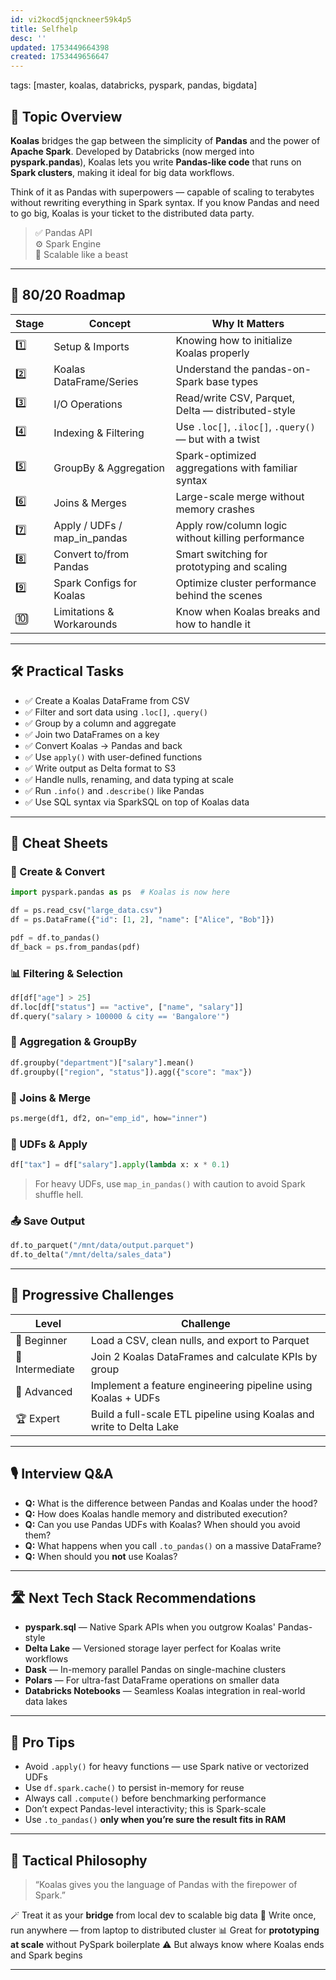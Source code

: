 ```yaml
---
id: vi2kocd5jqnckneer59k4p5
title: Selfhelp
desc: ''
updated: 1753449664398
created: 1753449656647
---
```

tags: [master, koalas, databricks, pyspark, pandas, bigdata]

## 📌 Topic Overview

**Koalas** bridges the gap between the simplicity of **Pandas** and the power of **Apache Spark**. Developed by Databricks (now merged into **pyspark.pandas**), Koalas lets you write **Pandas-like code** that runs on **Spark clusters**, making it ideal for big data workflows.

Think of it as Pandas with superpowers — capable of scaling to terabytes without rewriting everything in Spark syntax. If you know Pandas and need to go big, Koalas is your ticket to the distributed data party.

> ✅ Pandas API  
> ⚙️ Spark Engine  
> 🚀 Scalable like a beast

---

## 🚀 80/20 Roadmap

| Stage | Concept                     | Why It Matters                                               |
|-------|-----------------------------|--------------------------------------------------------------|
| 1️⃣    | Setup & Imports             | Knowing how to initialize Koalas properly                   |
| 2️⃣    | Koalas DataFrame/Series     | Understand the pandas-on-Spark base types                   |
| 3️⃣    | I/O Operations              | Read/write CSV, Parquet, Delta — distributed-style          |
| 4️⃣    | Indexing & Filtering        | Use `.loc[]`, `.iloc[]`, `.query()` — but with a twist      |
| 5️⃣    | GroupBy & Aggregation       | Spark-optimized aggregations with familiar syntax           |
| 6️⃣    | Joins & Merges              | Large-scale merge without memory crashes                    |
| 7️⃣    | Apply / UDFs / map_in_pandas| Apply row/column logic without killing performance          |
| 8️⃣    | Convert to/from Pandas      | Smart switching for prototyping and scaling                 |
| 9️⃣    | Spark Configs for Koalas    | Optimize cluster performance behind the scenes              |
| 🔟     | Limitations & Workarounds   | Know when Koalas breaks and how to handle it                |

---

## 🛠️ Practical Tasks

- ✅ Create a Koalas DataFrame from CSV  
- ✅ Filter and sort data using `.loc[]`, `.query()`  
- ✅ Group by a column and aggregate  
- ✅ Join two DataFrames on a key  
- ✅ Convert Koalas → Pandas and back  
- ✅ Use `apply()` with user-defined functions  
- ✅ Write output as Delta format to S3  
- ✅ Handle nulls, renaming, and data typing at scale  
- ✅ Run `.info()` and `.describe()` like Pandas  
- ✅ Use SQL syntax via SparkSQL on top of Koalas data

---

## 🧾 Cheat Sheets

### 🐨 Create & Convert

```python
import pyspark.pandas as ps  # Koalas is now here

df = ps.read_csv("large_data.csv")
df = ps.DataFrame({"id": [1, 2], "name": ["Alice", "Bob"]})

pdf = df.to_pandas()
df_back = ps.from_pandas(pdf)
````

### 📊 Filtering & Selection

```python
df[df["age"] > 25]
df.loc[df["status"] == "active", ["name", "salary"]]
df.query("salary > 100000 & city == 'Bangalore'")
```

### 🔄 Aggregation & GroupBy

```python
df.groupby("department")["salary"].mean()
df.groupby(["region", "status"]).agg({"score": "max"})
```

### 🔗 Joins & Merge

```python
ps.merge(df1, df2, on="emp_id", how="inner")
```

### 🔬 UDFs & Apply

```python
df["tax"] = df["salary"].apply(lambda x: x * 0.1)
```

> For heavy UDFs, use `map_in_pandas()` with caution to avoid Spark shuffle hell.

### 📤 Save Output

```python
df.to_parquet("/mnt/data/output.parquet")
df.to_delta("/mnt/delta/sales_data")
```

---

## 🎯 Progressive Challenges

| Level           | Challenge                                                            |
| --------------- | -------------------------------------------------------------------- |
| 🥉 Beginner     | Load a CSV, clean nulls, and export to Parquet                       |
| 🥈 Intermediate | Join 2 Koalas DataFrames and calculate KPIs by group                 |
| 🥇 Advanced     | Implement a feature engineering pipeline using Koalas + UDFs         |
| 🏆 Expert       | Build a full-scale ETL pipeline using Koalas and write to Delta Lake |

---

## 🎙️ Interview Q\&A

* **Q:** What is the difference between Pandas and Koalas under the hood?
* **Q:** How does Koalas handle memory and distributed execution?
* **Q:** Can you use Pandas UDFs with Koalas? When should you avoid them?
* **Q:** What happens when you call `.to_pandas()` on a massive DataFrame?
* **Q:** When should you **not** use Koalas?

---

## 🛣️ Next Tech Stack Recommendations

* **pyspark.sql** — Native Spark APIs when you outgrow Koalas' Pandas-style
* **Delta Lake** — Versioned storage layer perfect for Koalas write workflows
* **Dask** — In-memory parallel Pandas on single-machine clusters
* **Polars** — For ultra-fast DataFrame operations on smaller data
* **Databricks Notebooks** — Seamless Koalas integration in real-world data lakes

---

## 🧠 Pro Tips

* Avoid `.apply()` for heavy functions — use Spark native or vectorized UDFs
* Use `df.spark.cache()` to persist in-memory for reuse
* Always call `.compute()` before benchmarking performance
* Don’t expect Pandas-level interactivity; this is Spark-scale
* Use `.to_pandas()` **only when you’re sure the result fits in RAM**

---

## 🧬 Tactical Philosophy

> “Koalas gives you the language of Pandas with the firepower of Spark.”

🪄 Treat it as your **bridge** from local dev to scalable big data
🚀 Write once, run anywhere — from laptop to distributed cluster
📊 Great for **prototyping at scale** without PySpark boilerplate
⚠️ But always know where Koalas ends and Spark begins

---
